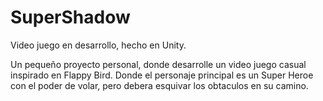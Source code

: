 # SuperShadow
Video juego en desarrollo, hecho en Unity.

Un pequeño proyecto personal, donde desarrolle un video juego casual inspirado en Flappy Bird.
Donde el personaje principal es un Super Heroe con el poder de volar, pero debera esquivar los obtaculos en su camino.
